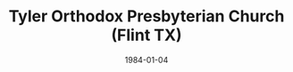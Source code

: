 ---
date: &id001 1984-01-04
end_date: null
location:
  address: 4554 FM 2813
  city: Flint
  state: TX
minister:
- end: null
  name: John Johnson
  start: 1984-01-04
  type: Pastor
- end: null
  name: Bradford Mercer
  start: 1998-01-01
  type: Associate Pastor
- end: 2012-01-01
  name: Mark Wheat
  start: 2007-01-01
  type: Associate Pastor
ministers:
- John Johnson
- Bradford Mercer
- Mark Wheat
name: Tyler Orthodox Presbyterian Church
names:
- end: null
  name: Tyler Orthodox Presbyterian Church
  start: 1984-01-04
origination_date: *id001
raw_data: "TX  Tyler\nTyler Orthodox Presbyterian Church  (January 4, 1984\u2013 )\n\
  4554 FM 2813, Flint\nPastor: John Johnson, 1984\u2013\nAssoc. Pastors: Bradford\
  \ Mercer, 1998\nMark Wheat, 2007\u201312"
received_from: null
states:
- TX
status:
  active: true
  end_date: null
  reason: null
  received_from: null
  withdrawal_to: null
title: Tyler Orthodox Presbyterian Church (Flint TX)
year_established:
- 1984

---